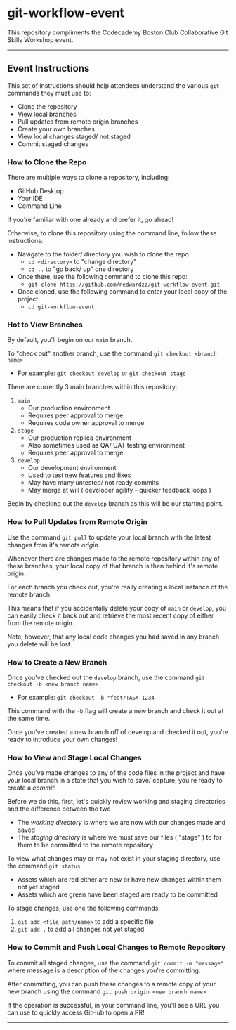 # git-workflow-event

This repository compliments the Codecademy Boston Club Collaborative Git Skills Workshop event.

---

## Event Instructions

This set of instructions should help attendees understand the various `git` commands they must use to:

- Clone the repository
- View local branches
- Pull updates from remote origin branches
- Create your own branches
- View local changes staged/ not staged
- Commit staged changes

### How to Clone the Repo

There are multiple ways to clone a repository, including:

- GitHub Desktop
- Your IDE
- Command Line

If you're familiar with one already and prefer it, go ahead!

Otherwise, to clone this repository using the command line, follow these instructions:

- Navigate to the folder/ directory you wish to clone the repo
  - `cd <directory>` to "change directory"
  - `cd ..` to "go back/ up" one directory
- Once there, use the following command to clone this repo:
  - `git clone https://github.com/nedwardzz/git-workflow-event.git`
- Once cloned, use the following command to enter your local copy of the project
  - `cd git-workflow-event`

### Hot to View Branches

By default, you'll begin on our `main` branch.

To "check out" another branch, use the command `git checkout <branch name>`

- For example: `git checkout develop` or `git checkout stage`

There are currently 3 main branches within this repository:

1. `main`
   - Our production environment
   - Requires peer approval to merge
   - Requires code owner approval to merge
2. `stage`
   - Our production replica environment
   - Also sometimes used as QA/ UAT testing environment
   - Requires peer approval to merge
3. `develop`
   - Our development environment
   - Used to test new features and fixes
   - May have many untested/ not ready commits
   - May merge at will ( developer agility - quicker feedback loops )

Begin by checking out the `develop` branch as this will be our starting point.

### How to Pull Updates from Remote Origin

Use the command `git pull` to update your local branch with the latest changes from it's _remote origin_.

Whenever there are changes made to the remote repository within any of these branches, your local copy of that branch is then behind it's remote origin.

For each branch you check out, you're really creating a local instance of the remote branch.

This means that if you accidentally delete your copy of `main` or `develop`, you can easily check it back out and retrieve the most recent copy of either from the remote origin.

Note, however, that any local code changes you had saved in any branch you delete will be lost.

### How to Create a New Branch

Once you've checked out the `develop` branch, use the command `git checkout -b <new branch name>`

- For example: `git checkout -b "feat/TASK-1234`

This command with the `-b` flag will create a new branch and check it out at the same time.

Once you've created a new branch off of develop and checked it out, you're ready to introduce your own changes!

### How to View and Stage Local Changes

Once you've made changes to any of the code files in the project and have your local branch in a state that you wish to save/ capture, you're ready to create a _commit_!

Before we do this, first, let's quickly review working and staging directories and the difference between the two

- The _working directory_ is where we are now with our changes made and saved
- The _staging directory_ is where we must save our files ( "stage" ) to for them to be committed to the remote repository

To view what changes may or may not exist in your staging directory, use the command `git status`

- Assets which are red either are new or have new changes within them not yet staged
- Assets which are green have been staged are ready to be committed

To stage changes, use one the following commands:

1. `git add <file path/name>` to add a specific file
2. `git add .` to add all changes not yet staged

### How to Commit and Push Local Changes to Remote Repository

To commit all staged changes, use the command `git commit -m "message"` where message is a description of the changes you're committing.

After committing, you can push these changes to a remote copy of your new branch using the command `git push origin <new branch name>`

If the operation is successful, in your command line, you'll see a URL you can use to quickly access GitHub to open a PR!

---
